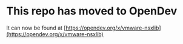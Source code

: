 # This repo has moved to OpenDev

It can now be found at [https://opendev.org/x/vmware-nsxlib](https://opendev.org/x/vmware-nsxlib)
